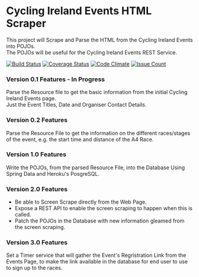 # Cycling Ireland Events HTML Scraper
This project will Scrape and Parse the HTML from the Cycling Ireland Events into POJOs.
<br>The POJOs will be useful for the Cycling Ireland Events REST Service.

[![Build Status](https://travis-ci.org/lukegjpotter/cycling-ireland-events-html-scraper.svg?branch=master)](https://travis-ci.org/lukegjpotter/cycling-ireland-events-html-scraper)
[![Coverage Status](https://coveralls.io/repos/github/lukegjpotter/cycling-ireland-events-html-scraper/badge.svg?branch=master)](https://coveralls.io/github/lukegjpotter/cycling-ireland-events-html-scraper?branch=master)
[![Code Climate](https://codeclimate.com/github/lukegjpotter/cycling-ireland-events-html-scraper/badges/gpa.svg)](https://codeclimate.com/github/lukegjpotter/cycling-ireland-events-html-scraper)
[![Issue Count](https://codeclimate.com/github/lukegjpotter/cycling-ireland-events-html-scraper/badges/issue_count.svg)](https://codeclimate.com/github/lukegjpotter/cycling-ireland-events-html-scraper)


### Version 0.1 Features - In Progress
Parse the Resource file to get the basic information from the initial Cycling Ireland Events page.
<br>Just the Event Titles, Date and Organiser Contact Details.

### Version 0.2 Features
Parse the Resource File to get the information on the different races/stages of the event, e.g. the start time and distance of the A4 Race.

### Version 1.0 Features
Write the POJOs, from the parsed Resource File, into the Database Using Spring Data and Heroku's PosgreSQL.

### Version 2.0 Features
* Be able to Screen Scrape directly from the Web Page.
* Expose a REST API to enable the screen scraping to happen when this is called.
* Patch the POJOs in the Database with new information gleamed from the screen scraping.

### Version 3.0 Features
Set a Timer service that will gather the Event's Regristration Link from the Events Page, to make the link available in the database for end user to use to sign up to the races.
